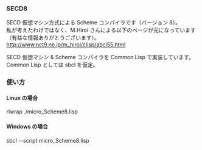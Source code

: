 ### SECD8
SECD 仮想マシン方式による Scheme コンパイラです（バージョン 8）。  
私が考えたわけではなく、M.Hiroi さんによる以下のページが元になっています（有益な情報ありがとうございます）。  
http://www.nct9.ne.jp/m_hiroi/clisp/abcl55.html

SECD 仮想マシン & Scheme コンパイラを Common Lisp で実装しています。  
Common Lisp としては sbcl を仮定。

### 使い方
#### Linux の場合
rlwrap ./micro_Scheme8.lisp

#### Windows の場合
sbcl --script micro_Scheme8.lisp

